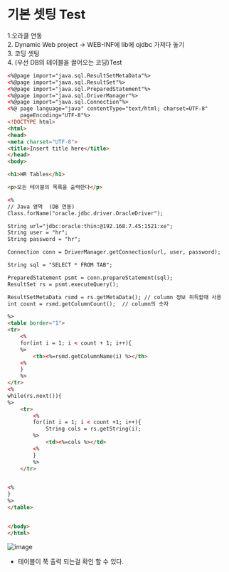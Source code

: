 # 기본 셋팅 Test

1.오라클 연동<br>
2. Dynamic  Web project -> WEB-INF에 lib에 ojdbc 가져다 놓기<br>
3. 코딩 셋팅<br>
4. (우선 DB의 테이블을 끌어오는 코딩)Test<br>
```html
<%@page import="java.sql.ResultSetMetaData"%>
<%@page import="java.sql.ResultSet"%>
<%@page import="java.sql.PreparedStatement"%>
<%@page import="java.sql.DriverManager"%>
<%@page import="java.sql.Connection"%>
<%@ page language="java" contentType="text/html; charset=UTF-8"
    pageEncoding="UTF-8"%>
<!DOCTYPE html>
<html>
<head>
<meta charset="UTF-8">
<title>Insert title here</title>
</head>
<body>

<h1>HR Tables</h1>

<p>모든 테이블의 목록을 출력한다</p>

<%
// Java 영역  (DB 연동)
Class.forName("oracle.jdbc.driver.OracleDriver");

String url="jdbc:oracle:thin:@192.168.7.45:1521:xe";
String user = "hr";
String password = "hr";

Connection conn = DriverManager.getConnection(url, user, password);

String sql = "SELECT * FROM TAB";

PreparedStatement psmt = conn.prepareStatement(sql);
ResultSet rs = psmt.executeQuery();

ResultSetMetaData rsmd = rs.getMetaData(); // column 정보 취득할때 사용
int count = rsmd.getColumnCount(); 	// column의 숫자

%>
<table border="1">
<tr>
	<%
	for(int i = 1; i < count + 1; i++){
	%>
		<th><%=rsmd.getColumnName(i) %></th>		
	<%
	}
	%>
</tr>
<%
while(rs.next()){
%>
	<tr>
		<%
		for(int i = 1; i < count +1; i++){
			String cols = rs.getString(i);
		%>
			<td><%=cols %></td>
		<%
		}
		%>
	</tr>


<%
}
%>
</table>


</body>
</html>
```
![image](https://user-images.githubusercontent.com/65350890/88035559-4d82f500-cb7d-11ea-8ac3-6ee7c96f9b67.png)
- 테이블이 쭉 출력 되는걸 확인 할 수 있다.
